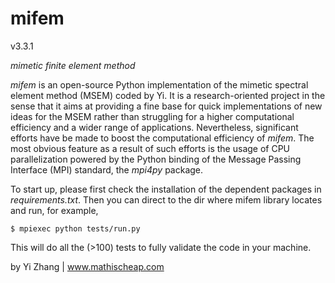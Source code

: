 # mifem

v3.3.1

*mimetic finite element method*

*mifem* is an open-source Python implementation of the mimetic spectral element method
(MSEM) coded by Yi. It is a research-oriented project in the sense that it aims at providing a fine base for quick
implementations of new ideas for the MSEM rather than struggling for a higher computational efficiency and a wider range of 
applications.
Nevertheless, significant efforts have be made to boost the computational efficiency of *mifem*.
The most obvious feature as a result of such efforts is the usage of CPU parallelization powered by the Python binding of the
Message Passing Interface (MPI) standard, the *mpi4py* package.


To start up, please first check the installation of the dependent packages in *requirements.txt*. 
Then you can direct to the dir where mifem library locates and run, for example,
```
$ mpiexec python tests/run.py
```
This will do all the (>100) tests to fully validate the code in your machine.

by Yi Zhang | www.mathischeap.com
